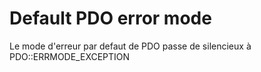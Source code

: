 # Default PDO error mode

Le mode d'erreur par defaut de PDO passe de silencieux à PDO::ERRMODE_EXCEPTION
